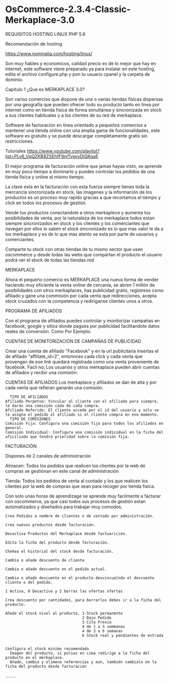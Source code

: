 # OsCommerce-2.3.4-Classic-Merkaplace-3.0

REQUISITOS
HOSTING LINUX 
PHP 5.6

Recomendación de hosting

https://www.nominalia.com/hosting/linux/

Son muy fiables y economicos, calidad precio es de lo mejor que hay en internet, este software viene preparado ya para instalar en este hosting, edita el archivo configure.php y pon tu usuario cpanel y la carpeta de dominio.

Capitulo 1 ¿Que es MERKAPLACE 3.0?

Son varios comercios que dispone de una o varias tiendas físicas dispersas por una geografía que pueden ofrecer todo su producto tanto en línea por internet como en tienda física de forma simultánea y sincronizada en stock a sus clientes habituales y a los clientes de su red de merkaplace.

Software de facturación en linea orientado a pequeños comercios a mantener una tienda online con una amplia gama de funcionalidades, este software es gratuito y se puede descargar completamente gratís sin restricciones.

Tutoriales
https://www.youtube.com/playlist?list=PLv6_VqQZKB8ZSEhfF9nlTvjpjyDiQKqaE

El mejor programa de facturación online que jamas hayas visto, se aprende en muy poco tiempo a dominarlo y puedes controlar los pedidos de una tienda fisica y online al mismo tiempo.

La clave esta en la facturación con esta fuerza siempre tienes toda la mercancia sincronizada en stock, las imagenes y la información de los productos es un proceso muy rapido gracias a que recortamos el tiempo y click en todos los procesos de gestión.

Vende tus productos conectandote a otros merkaplece y aumenta tus posibilidades de venta, por la naturaleza de los merkaplace todos estan siempre sincronizados en stock y los clientes y los comerciantes que navegan por ellos lo sabén el stock sincronizado es lo que mas valor le da a los merkaplace y es de lo que mas atento se esta por parte de usuarios y comerciantes.

Comparte tu stock con otras tiendas de tu mismo sector que usen oscommerce y desde todas las webs que compartan el producto el usuario podrá ver el stock de todas las tiendas.red



MERKAPLACE

Ahora el pequeño comercio es MERKAPLACE una nueva forma de vender haciendo muy eficiente la venta online de cercanía, se abren 1 millón de posibilidades con otros merkaplaces, has publicidad gratis, registrese como afiliado y gane una commisión por cada venta que redirecciones, acepta stock cruzados con la competencia y rediriganse clientes unos a otros.




PROGRAMA DE AFILIADOS

Con el programa de afiliados puedes controlar y monitorizar campañas en facebook, google y sitios donde pagues por publicidad facilitandote datos reales de conversión.
Como Por Ejemplo:

CUENTAS DE MONITORIZACIÓN DE CAMPAÑAS DE PUBLICIDAD

  Crear una cuenta de afiliado "Facebook" y en la url publicitaria insertas el 
  de afiliado "affiliate_id=2", entonnces cada click y cada venta que provengan de ese link quedará registrada como una venta proveniente de facebook. Facil no¡
  Los usuarios y otros merkaplace pueden abrir cuentas de afiliados y recibir una comisión:
  
CUENTAS DE AFILIADOS
  Los merkaplace y afiliados se dan de alta y por cada venta que refieran ganarán una comisión.
  
      TIPO DE AFILIADOS
    Afiliado Perpetuo: Vincular al cliente con el afiliado para siempre, le darás una comisión cada de cada compra.
    Afiliado Referido: El cliente accede por el id del usuario y solo se le asigna el pedido al afiliado si el cliente compra en ese momento.
      TIPO DE COMISIONES
    Comisión Fija: Configura una comisión fija para todos los afiliados en general.
    Comisión Individual: Configura una comisión individual en la ficha del aficiliado que tendrá prioridad sobre la comisión fija.
    

FACTURACIÓN

Dispones de 2 canales de administración 

   Almacen: Todos los pedidos que realicen los clientes por la web de compras se gestiónan en este canal de administración
   
   Tienda: Todos los pedidos de venta al contado y los que realicen los clientes por la web de compras que sean para recoger por tienda fisica.

Con solo unas horas de aprendizage se aprende muy facilmente a facturar con oscommerce, ya que casi todos sus procesos de gestión estan automatizados y diseñados para trabajar muy comodos.

    Crea Pedidos a nombre de clientes o de contado por administración.

    Crea nuevos productos desde facturación.
    
    Desactiva Productos del Merkaplace desde factuarición.
    
    Edita la ficha del producto desde facturación.
    
    Chekea el historial del stock desde facturación.
    
    Cambia o añade descuento de cliente 
    
    Cambia o añade descuento en el pedido actual.
    
    Cambia o añade descuento en el producto desvincualndo el descuento cliente o del pedido.
    
    1 Activa, 0 Desactiva y 2 borras las ofertas ofertas
    
    Crea descuento por cantidades, para borrarlos debes ir a la ficha del producto.
    
    Añade el stock nivel al producto, 1-Stock permanente
                                      2 Bajo Pedido
                                      3 Cita Previa
                                      4 de 1 a 3 semmanas
                                      4 de 3 a 6 semanas
                                      6 Stock real y pendientes de entrada
                                      
    
    Configura el stock minimo recomendado
      Imagen del producto, si pulsas en cima redirige a la ficha del producto en el merkaplace.
      Añade, cambia y elimena referencias y ean, también cambialo en la ficha del producto desde facturación 
    
    



........
